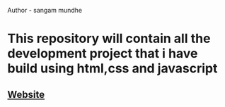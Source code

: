 <p>Author - sangam mundhe</p>
<h1>This repository will contain all the development project that i have  build using html,css and javascript</h1>
<h2><a href="https://sangam5756.github.io/Web_DevelopmentProject/" target="_blank" rel="noopener noreferrer">Website</a></h2>

